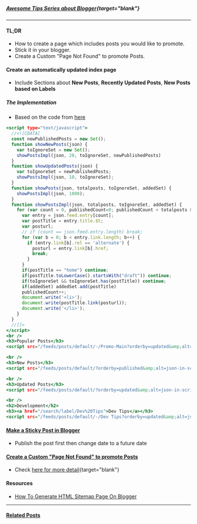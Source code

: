 
##### [Awesome Tips Series about Blogger](https://lifelongprogrammer.blogspot.com/search/label/Blogger_Series){target="blank"}
<script src="/feeds/posts/default/-/Blogger_Series?orderby=updated&amp;alt=json-in-script&amp;callback=series&amp;max-results=20"></script>

---

#### TL;DR
- How to create a page which includes posts you would like to promote.
- Stick it in your blogger.
- Create a Custom "Page Not Found" to promote Posts.

#### Create an automatically updated index page
- Include Sections about **New Posts**, **Recently Updated Posts**, **New Posts based on Labels**

##### The Implementation
- Based on the code from [here](https://www.howbloggerz.com/2017/03/generate-html-sitemap-page-blogger.html)
``` {.html .numberLines .lineAnchors}
<script type="text/javascript">
  //<![CDATA[  
  const newPublishedPosts = new Set();
  function showNewPosts(json) {
    var toIgnoreSet = new Set();
    showPostsImpl(json, 20, toIgnoreSet, newPublishedPosts)
  }
  function showUpdatedPosts(json) {
    var toIgnoreSet = newPublishedPosts;
    showPostsImpl(json, 10, toIgnoreSet);
  }
  function showPosts(json, totalposts, toIgnoreSet, addedSet) {
    showPostsImpl(json, 1000);
  }  
  function showPostsImpl(json, totalposts, toIgnoreSet, addedSet) {
    for (var count = 0, publishedCount=0; publishedCount < totalposts && count< json.feed.entry.length ; count++) {
      var entry = json.feed.entry[count];
      var postTitle = entry.title.$t;
      var posturl;
      // if (count == json.feed.entry.length) break;
      for (var b = 0; b < entry.link.length; b++) {
        if (entry.link[b].rel == 'alternate') {
          posturl = entry.link[b].href;
          break;
        }
      }
      if(postTitle == "home") continue;
      if(postTitle.toLowerCase().startsWith("draft")) continue;
      if(toIgnoreSet && toIgnoreSet.has(postTitle)) continue;
      if(addedSet) addedSet.add(postTitle)
      publishedCount++;
      document.write('<li>');
      document.write(postTitle.link(posturl));
      document.write('</li>');
    }
  }
  //]]>    
</script>
<br />
<h3>Popular Posts</h3>
<script src="/feeds/posts/default/-/Promo-Main?orderby=updated&amp;alt=json-in-script&amp;callback=showNewPosts&amp;max-results=10"></script>

<br />
<h3>New Posts</h3>
<script src="/feeds/posts/default/?orderby=published&amp;alt=json-in-script&amp;callback=showNewPosts&amp;max-results=21"></script>

<br />
<h3>Updated Posts</h3>
<script src="/feeds/posts/default/?orderby=updated&amp;alt=json-in-script&amp;callback=showUpdatedPosts&amp;max-results=31"></script>

<br />
<h2>Development</h2>
<h3><a href="/search/label/Dev%20Tips">Dev Tips</a></h3>
<script src="/feeds/posts/default/-/Dev Tips?orderby=updated&amp;alt=json-in-script&amp;callback=showPosts&amp;max-results=20"></script>
```

#### [Make a Sticky Post in Blogger](https://www.wikihow.com/Make-a-Sticky-Post-in-Blogger)
- Publish the post first then change date to a future date

#### [Create a Custom "Page Not Found" to promote Posts]((https://lifelongprogrammer.blogspot.com/2019/06/promote-your-content-by-creating-a-custom-page-not-found-in-blogger.html){target="blank"})<a name="page_not_found"></a>
- Check [here for more detail](https://lifelongprogrammer.blogspot.com/2019/06/promote-your-content-by-creating-a-custom-page-not-found-in-blogger.html){target="blank"}

#### Resources
- [How To Generate HTML Sitemap Page On Blogger](https://www.howbloggerz.com/2017/03/generate-html-sitemap-page-blogger.html)

---

#### [Related Posts](/search/label/Blogger)<a name="related"></a>
<script src="/feeds/posts/default/-/Blogger?orderby=updated&amp;alt=json-in-script&amp;callback=weightedRandomRelatedPosts&amp;max-results=20"></script>
<script src="/feeds/posts/default/-/Google?orderby=updated&amp;alt=json-in-script&amp;callback=weightedRandomRelatedPosts&amp;max-results=20"></script>